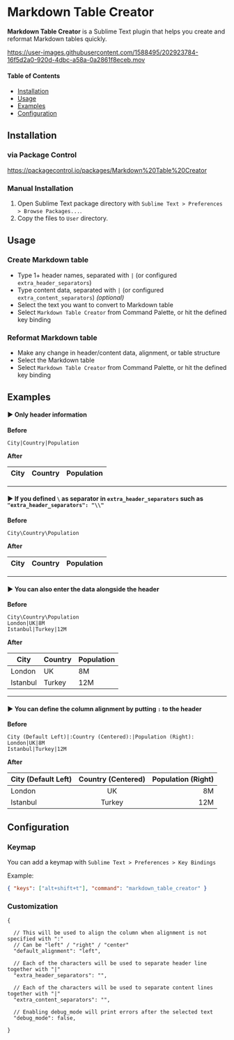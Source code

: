 # Markdown Table Creator

**Markdown Table Creator** is a Sublime Text plugin that helps you create and reformat Markdown tables quickly.



https://user-images.githubusercontent.com/1588495/202923784-16f5d2a0-920d-4dbc-a58a-0a2861f8eceb.mov



#### Table of Contents
- [Installation](#installation)
- [Usage](#usage)
- [Examples](#examples)
- [Configuration](#configuration)

<a id="installation" name="installation"></a>
## Installation

### via Package Control

https://packagecontrol.io/packages/Markdown%20Table%20Creator

### Manual Installation

1. Open Sublime Text package directory with `Sublime Text > Preferences > Browse Packages...`.
2. Copy the files to `User` directory.


<a id="usage" name="usage"></a>
## Usage

### Create Markdown table

- Type 1+ header names, separated with `|` (or configured `extra_header_separators`)
- Type content data, separated with `|` (or configured `extra_content_separators`) _(optional)_
- Select the text you want to convert to Markdown table
- Select `Markdown Table Creator` from Command Palette, or hit the defined key binding


### Reformat Markdown table

- Make any change in header/content data, alignment, or table structure 
- Select the Markdown table
- Select `Markdown Table Creator` from Command Palette, or hit the defined key binding

<a id="examples" name="examples"></a>
## Examples

#### ▶ Only header information

**Before**

`City|Country|Population`

**After**

| City | Country | Population |
| ---- | ------- | ---------- |

---

#### ▶ If you defined `\` as separator in `extra_header_separators` such as `"extra_header_separators": "\\"`

**Before**

`City\Country\Population`

**After**

| City | Country | Population |
| ---- | ------- | ---------- |

---

#### ▶ You can also enter the data alongside the header

**Before**

```
City\Country\Population
London|UK|8M
Istanbul|Turkey|12M
```

**After**

| City     | Country | Population |
| -------- | ------- | ---------- |
| London   | UK      | 8M         |
| Istanbul | Turkey  | 12M        |

---

#### ▶ You can define the column alignment by putting `:` to the header

**Before**

```
City (Default Left)|:Country (Centered):|Population (Right):
London|UK|8M
Istanbul|Turkey|12M
```

**After**

| City (Default Left) |  Country (Centered)  |  Population (Right) |
| ------------------- | :------------------: | ------------------: |
| London              |          UK          |                  8M |
| Istanbul            |        Turkey        |                 12M |



<a id="configuration" name="configuration"></a>
## Configuration

### Keymap

You can add a keymap with
`Sublime Text > Preferences > Key Bindings`

Example:
```json
{ "keys": ["alt+shift+t"], "command": "markdown_table_creator" }
```

### Customization

```
{

  // This will be used to align the column when alignment is not specified with ":"
  // Can be "left" / "right" / "center"
  "default_alignment": "left",

  // Each of the characters will be used to separate header line together with "|"
  "extra_header_separators": "",

  // Each of the characters will be used to separate content lines together with "|"
  "extra_content_separators": "",

  // Enabling debug_mode will print errors after the selected text  
  "debug_mode": false,

}
```
